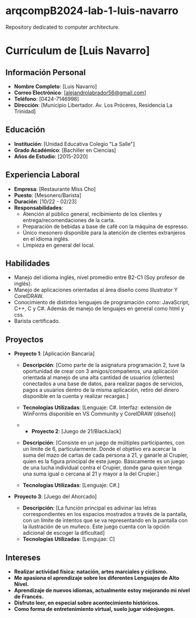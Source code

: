 # arqcompB2024-lab-1-luis-navarro
Repository dedicated to computer architecture. 
# Currículum de [Luis Navarro]

## Información Personal
- **Nombre Completo**: [Luis Navarro]
- **Correo Electrónico**: [alejandrolabrador56@gmail.com]
- **Teléfono**: [0424-7146998]
- **Dirección**: [Municipio Libertador. Av. Los Próceres, Residencia La Trinidad]

## Educación
- **Institución**: [Unidad Educativa Colegio "La Salle"]
- **Grado Académico**: [Bachiller en Ciencias]
- **Años de Estudio**: [2015-2020]

## Experiencia Laboral
- **Empresa**: [Restaurante Miss Cho]
- **Puesto**: [Mesonero/Barista]
- **Duración**: [10/22 - 02/23]
- **Responsabilidades**:
  - Atención al público general, recibimiento de los clientes y entrega/recomendaciones de la carta.
  - Preparación de bebidas a base de café con la máquina de espresso. 
  - Único mesonero disponible para la atención de clientes extranjeros en el idioma inglés.
  - Limpieza en general del local.

## Habilidades
- Manejo del idioma inglés, nivel promedio entre B2-C1 (Soy profesor de inglés).
- Manejo de aplicaciones orientadas al área diseño como Illustrator Y CorelDRAW. 
- Conocimiento de distintos lenguajes de programación como: JavaScript, C++, C y C#. Además de manejo de lenguajes en general como html y css.
- Barista certificado.

## Proyectos
- **Proyecto 1**: [Aplicación Bancaria]
  - **Descripción**: [Como parte de la asignatura programación 2, tuve la oportunidad de crear con 3 amigos/compañeros, una aplicación orientada al manejo de una alta cantidad de usuarios (clientes) conectados a una base de datos, para realizar pagos de servicios, pagos a usuarios dentro de la misma aplicación, retiro del dinero disponible en la cuenta y realizar recargas.]
  - **Tecnologías Utilizadas**: [Lenguaje: C#. Interfaz: extensión de WinForms disponible en VS Community y CorelDRAW (diseño)]
 
  - - **Proyecto 2**: [Juego de 21/BlackJack]
  - **Descripción**: [Consiste en un juego de múltiples participantes, con un limite de 6, particularmente. Donde el objetivo era acercar la suma del mazo de cartas de cada persona a 21, y ganarle al Crupier, quien es la figura principal de este juego. Básicamente es un juego de una lucha individual contra el Crupier, donde gana quien tenga una suma igual o cercana al 21 y mayor a la del Crupier.]
  - **Tecnologías Utilizadas**: [Lenguaje: C#.]

- **Proyecto 3**: [Juego del Ahorcado]
  - **Descripción**: [La función principal es adivinar las letras correspondientes en los espacios mostrados a través de la pantalla, con un límite de intentos que se va representando en la pantalla con la ilustración de un muñeco. Este juego cuenta con la opción adicional de escoger la dificultad]
  - **Tecnologías Utilizadas**: [Lengujae: C]

## Intereses
- **Realizar actividad física: natación, artes marciales y ciclismo.**
- **Me apasiona el aprendizaje sobre los diferentes Lenguajes de Alto Nivel.**
- **Aprendizaje de nuevos idiomas, actualmente estoy mejorando mi nivel de Francés.**
- **Disfruto leer, en especial sobre acontecimiento históricos.**
- **Como forma de entretenimiento virtual, suelo jugar videojuegos.**

